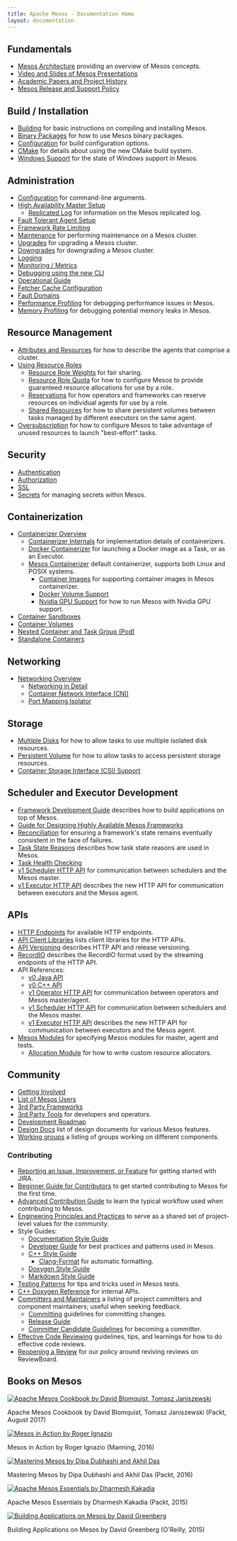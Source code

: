 ```yaml
---
title: Apache Mesos - Documentation Home
layout: documentation
---
```


## Fundamentals
* [Mesos Architecture](architecture.md) providing an overview of Mesos concepts.
* [Video and Slides of Mesos Presentations](presentations.md)
* [Academic Papers and Project History](https://www.usenix.org/conference/nsdi11/mesos-platform-fine-grained-resource-sharing-data-center)
* [Mesos Release and Support Policy](versioning.md)

## Build / Installation
* [Building](building.md) for basic instructions on compiling and installing Mesos.
* [Binary Packages](binary-packages.md) for how to use Mesos binary packages.
* [Configuration](configuration.md) for build configuration options.
* [CMake](cmake.md) for details about using the new CMake build system.
* [Windows Support](windows.md) for the state of Windows support in Mesos.

## Administration
* [Configuration](configuration.md) for command-line arguments.
* [High Availability Master Setup](high-availability.md)
  * [Replicated Log](replicated-log-internals.md) for information on the Mesos replicated log.
* [Fault Tolerant Agent Setup](agent-recovery.md)
* [Framework Rate Limiting](framework-rate-limiting.md)
* [Maintenance](maintenance.md) for performing maintenance on a Mesos cluster.
* [Upgrades](upgrades.md) for upgrading a Mesos cluster.
* [Downgrades](downgrades.md) for downgrading a Mesos cluster.
* [Logging](logging.md)
* [Monitoring / Metrics](monitoring.md)
* [Debugging using the new CLI](cli.md)
* [Operational Guide](operational-guide.md)
* [Fetcher Cache Configuration](fetcher.md)
* [Fault Domains](fault-domains.md)
* [Performance Profiling](performance-profiling.md) for debugging performance issues in Mesos.
* [Memory Profiling](memory-profiling.md) for debugging potential memory leaks in Mesos.

## Resource Management
* [Attributes and Resources](attributes-resources.md) for how to describe the agents that comprise a cluster.
* [Using Resource Roles](roles.md)
  * [Resource Role Weights](weights.md) for fair sharing.
  * [Resource Role Quota](quota.md) for how to configure Mesos to provide guaranteed resource allocations for use by a role.
  * [Reservations](reservation.md) for how operators and frameworks can reserve resources on individual agents for use by a role.
  * [Shared Resources](shared-resources.md) for how to share persistent volumes between tasks managed by different executors on the same agent.
* [Oversubscription](oversubscription.md) for how to configure Mesos to take advantage of unused resources to launch "best-effort" tasks.

## Security
* [Authentication](authentication.md)
* [Authorization](authorization.md)
* [SSL](ssl.md)
* [Secrets](secrets.md) for managing secrets within Mesos.

## Containerization
* [Containerizer Overview](containerizers.md)
  * [Containerizer Internals](containerizer-internals.md) for implementation details of containerizers.
  * [Docker Containerizer](docker-containerizer.md) for launching a Docker image as a Task, or as an Executor.
  * [Mesos Containerizer](mesos-containerizer.md) default containerizer, supports both Linux and POSIX systems.
    * [Container Images](container-image.md) for supporting container images in Mesos containerizer.
    * [Docker Volume Support](isolators/docker-volume.md)
    * [Nvidia GPU Support](gpu-support.md) for how to run Mesos with Nvidia GPU support.
* [Container Sandboxes](sandbox.md)
* [Container Volumes](container-volume.md)
* [Nested Container and Task Group (Pod)](nested-container-and-task-group.md)
* [Standalone Containers](standalone-containers.md)

## Networking
* [Networking Overview](networking.md)
  * [Networking in Detail](networking-for-mesos-managed-containers.md)
  * [Container Network Interface (CNI)](cni.md)
  * [Port Mapping Isolator](isolators/network-port-mapping.md)

## Storage
* [Multiple Disks](multiple-disk.md) for how to allow tasks to use multiple isolated disk resources.
* [Persistent Volume](persistent-volume.md) for how to allow tasks to access persistent storage resources.
* [Container Storage Interface (CSI) Support](csi.md)

## Scheduler and Executor Development
* [Framework Development Guide](app-framework-development-guide.md) describes how to build applications on top of Mesos.
* [Guide for Designing Highly Available Mesos Frameworks](high-availability-framework-guide.md)
* [Reconciliation](reconciliation.md) for ensuring a framework's state remains eventually consistent in the face of failures.
* [Task State Reasons](task-state-reasons.md) describes how task state reasons are used in Mesos.
* [Task Health Checking](health-checks.md)
* [v1 Scheduler HTTP API](scheduler-http-api.md) for communication between schedulers and the Mesos master.
* [v1 Executor HTTP API](executor-http-api.md) describes the new HTTP API for communication between executors and the Mesos agent.

## APIs
* [HTTP Endpoints](endpoints/) for available HTTP endpoints.
* [API Client Libraries](api-client-libraries.md) lists client libraries for the HTTP APIs.
* [API Versioning](versioning.md#api-versioning) describes HTTP API and release versioning.
* [RecordIO](recordio.md) describes the RecordIO format used by the streaming endpoints of the HTTP API.
* API References:
  * [v0 Java API](/api/latest/java/)
  * [v0 C++ API](/api/latest/c++/namespacemesos.html)
  * [v1 Operator HTTP API](operator-http-api.md) for communication between operators and Mesos master/agent.
  * [v1 Scheduler HTTP API](scheduler-http-api.md) for communication between schedulers and the Mesos master.
  * [v1 Executor HTTP API](executor-http-api.md) describes the new HTTP API for communication between executors and the Mesos agent.
* [Mesos Modules](modules.md) for specifying Mesos modules for master, agent and tests.
  * [Allocation Module](allocation-module.md) for how to write custom resource allocators.

## Community
* [Getting Involved](/community/)
* [List of Mesos Users](powered-by-mesos.md)
* [3rd Party Frameworks](frameworks.md)
* [3rd Party Tools](tools.md) for developers and operators.
* [Development Roadmap](roadmap.md)
* [Design Docs](design-docs.md) list of design documents for various Mesos features.
* [Working groups](/community/#workinggroups) a listing of groups working on different components.

### Contributing
* [Reporting an Issue, Improvement, or Feature](reporting-an-issue.md) for getting started with JIRA.
* [Beginner Guide for Contributors](beginner-contribution.md) to get started contributing to Mesos for the first time.
* [Advanced Contribution Guide](advanced-contribution.md) to learn the typical workflow used when contributing to Mesos.
* [Engineering Principles and Practices](engineering-principles-and-practices.md) to serve as a shared set of project-level values for the community.
* Style Guides:
  * [Documentation Style Guide](documentation-guide.md)
  * [Developer Guide](developer-guide.md) for best practices and patterns used in Mesos.
  * [C++ Style Guide](c++-style-guide.md)
    * [Clang-Format](clang-format.md) for automatic formatting.
  * [Doxygen Style Guide](doxygen-style-guide.md)
  * [Markdown Style Guide](markdown-style-guide.md)
* [Testing Patterns](testing-patterns.md) for tips and tricks used in Mesos tests.
* [C++ Doxygen Reference](/api/latest/c++/) for internal APIs.
* [Committers and Maintainers](committers.md) a listing of project committers and component maintainers; useful when seeking feedback.
  * [Committing](committing.md) guidelines for committing changes.
  * [Release Guide](release-guide.md)
  * [Committer Candidate Guidelines](committer-candidate-guidelines.md) for becoming a committer.
* [Effective Code Reviewing](effective-code-reviewing.md) guidelines, tips, and learnings for how to do effective code reviews.
* [Reopening a Review](reopening-reviews.md) for our policy around reviving reviews on ReviewBoard.

## Books on Mesos

<div class="row">
  <div class="col-xs-6 col-md-4">
    <a href="https://www.packtpub.com/big-data-and-business-intelligence/apache-mesos-cookbook" class="thumbnail">
      <img src="https://d255esdrn735hr.cloudfront.net/sites/default/files/imagecache/ppv4_main_book_cover/9781785884627.png" alt="Apache Mesos Cookbook by David Blomquist, Tomasz Janiszewski">
    </a>
    <p class="text-center">Apache Mesos Cookbook by David Blomquist, Tomasz Janiszewski (Packt, August 2017)</p>
  </div>
  <div class="col-xs-6 col-md-4">
    <a href="https://www.manning.com/books/mesos-in-action" class="thumbnail">
      <img src="https://images.manning.com/255/340/resize/book/d/62f5c9b-0946-4569-ad50-ffdb84876ddc/Ignazio-Mesos-HI.png" alt="Mesos in Action by Roger Ignazio">
    </a>
    <p class="text-center">Mesos in Action by Roger Ignazio (Manning, 2016)</p>
  </div>
  <div class="col-xs-6 col-md-4">
    <a href="https://www.packtpub.com/big-data-and-business-intelligence/mastering-mesos" class="thumbnail">
      <img src="https://www.packtpub.com/sites/default/files/6249OS_5186%20Mastering%20Mesos.jpg" alt="Mastering Mesos by Dipa Dubhashi and Akhil Das">
    </a>
    <p class="text-center">Mastering Mesos by Dipa Dubhashi and Akhil Das (Packt, 2016)</p>
  </div>
  <div class="col-xs-6 col-md-4">
    <a href="https://www.packtpub.com/big-data-and-business-intelligence/apache-mesos-essentials" class="thumbnail">
      <img src="https://www.packtpub.com/sites/default/files/9781783288762.png" alt="Apache Mesos Essentials by Dharmesh Kakadia">
    </a>
    <p class="text-center">Apache Mesos Essentials by Dharmesh Kakadia (Packt, 2015)</p>
  </div>
  <div class="col-xs-6 col-md-4">
    <a href="http://shop.oreilly.com/product/0636920039952.do" class="thumbnail">
      <img src="http://akamaicovers.oreilly.com/images/0636920039952/lrg.jpg" alt="Building Applications on Mesos by David Greenberg">
    </a>
    <p class="text-center">Building Applications on Mesos by David Greenberg (O'Reilly, 2015)</p>
  </div>
</div>
